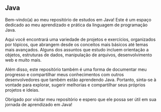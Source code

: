 ## Java

Bem-vindo(a) ao meu repositório de estudos em Java! Este é um espaço dedicado ao meu aprendizado e prática da linguagem de programação Java.

Aqui você encontrará uma variedade de projetos e exercícios, organizados por tópicos, que abrangem desde os conceitos mais básicos até temas mais avançados. Alguns dos assuntos que estudo incluem orientação a objetos, estruturas de dados, manipulação de arquivos, desenvolvimento web e muito mais.

Além disso, este repositório também é uma forma de documentar meu progresso e compartilhar meus conhecimentos com outros desenvolvedores que também estão aprendendo Java. Portanto, sinta-se à vontade para explorar, sugerir melhorias e compartilhar seus próprios projetos e ideias.

Obrigado por visitar meu repositório e espero que ele possa ser útil em sua jornada de aprendizado em Java!


